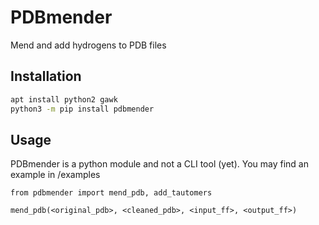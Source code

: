 # PDBmender

Mend and add hydrogens to PDB files

## Installation

```bash
apt install python2 gawk
python3 -m pip install pdbmender
```

## Usage

PDBmender is a python module and not a CLI tool (yet). You may find an example in /examples

```
from pdbmender import mend_pdb, add_tautomers

mend_pdb(<original_pdb>, <cleaned_pdb>, <input_ff>, <output_ff>)
```

